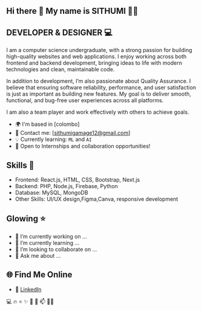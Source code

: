 ## Hi there 👋 My name is SITHUMI 🌟🤩


##  DEVELOPER & DESIGNER 💻

I am a computer science undergraduate, with a strong passion for building high-quality websites and web applications. I enjoy working across both frontend and backend development, bringing ideas to life with modern technologies and clean, maintainable code.

In addition to development, I’m also passionate about Quality Assurance. I believe that ensuring software reliability, performance, and user satisfaction is just as important as building new features. My goal is to deliver smooth, functional, and bug-free user experiences across all platforms.

I am also a team player and work effectively with others to achieve goals.

- 🌍 I'm based in [colombo]
- 📧 Contact me: [sithumigamage12@gmail.com]
- 💡 Currently learning: `ML` and `AI`
- 🤝 Open to Internships and collaboration opportunities!

## Skills 🚀

- Frontend: React.js, HTML, CSS, Bootstrap, Next.js
- Backend: PHP, Node.js, Firebase, Python
- Database: MySQL, MongoDB
- Other Skills: UI/UX design,Figma,Canva, responsive development

## Glowing ⭐

- 🔭 I’m currently working on ...
- 🌱 I’m currently learning ...
- 👯 I’m looking to collaborate on ...
- 💬 Ask me about ...

## 🌐 Find Me Online  
- 💼 [LinkedIn](https://linkedin.com/in/YOUR_LINKEDIN)




💻 🔥 ⭐ ✨ 🚀 🎯 📫 👩‍💻

